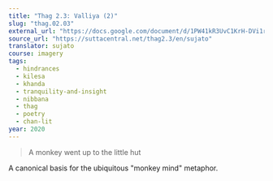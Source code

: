 ```yaml
---
title: "Thag 2.3: Valliya (2)"
slug: "thag.02.03"
external_url: "https://docs.google.com/document/d/1PW41kR3UvC1KrH-DVi1rjL_ZGfcN22JesSuOhtYjscQ/edit"
source_url: "https://suttacentral.net/thag2.3/en/sujato"
translator: sujato
course: imagery
tags:
  - hindrances
  - kilesa
  - khanda
  - tranquility-and-insight
  - nibbana
  - thag
  - poetry
  - chan-lit
year: 2020
---
```


> A monkey went up to the little hut

A canonical basis for the ubiquitous "monkey mind" metaphor.
